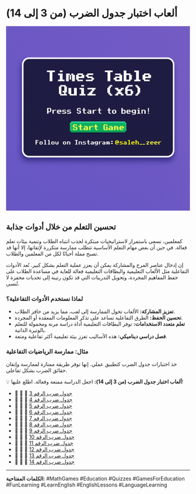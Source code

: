 # ألعاب اختبار جدول الضرب (من 3 إلى 14)
![Game Screenshot](game-image.png "Screenshot from the game")
## تحسين التعلم من خلال أدوات جذابة

كمعلمين، نسعى باستمرار لاستراتيجيات مبتكرة لجذب انتباه الطلاب وتنمية بيئات تعلم فعالة. في حين أن بعض مهام التعلم الأساسية تتطلب ممارسة متكررة لإتقانها، إلا أنها قد تصبح مملة أحيانًا لكل من المعلمين والطلاب.

إن إدخال عناصر المرح والمشاركة يمكن أن يعزز عملية التعلم بشكل كبير. تُعد الأدوات التفاعلية مثل الألعاب التعليمية والبطاقات التعليمية فعالة للغاية في مساعدة الطلاب على حفظ المفاهيم المجردة، وتحويل التدريبات التي قد تكون رتيبة إلى تحديات محفزة لا تُنسى.

### لماذا نستخدم الأدوات التفاعلية؟

* **تعزيز المشاركة:** الألعاب تحول الممارسة إلى لعب، مما يزيد من حافز الطلاب.
* **تحسين الحفظ:** الطرق التفاعلية تساعد على تذكر المعلومات المعقدة أو المجردة.
* **تعلم متعدد الاستخدامات:** توفر البطاقات التعليمية أداة دراسة مرنة ومحمولة للتعلم بالوتيرة الذاتية.
* **فصل دراسي ديناميكي:** هذه الأساليب تعزز بيئة تعليمية أكثر تفاعلية ومتعة.

### مثال: ممارسة الرياضيات التفاعلية

خذ اختبارات جدول الضرب كتطبيق عملي. إنها توفر طريقة ممتازة لممارسة وإتقان حقائق الضرب بشكل تفاعلي.

💡 **ألعاب اختبار جدول الضرب (من 3 إلى 14):** اجعل الدراسة ممتعة وفعالة. اطلع عليها!

* 👾 👾 👾 [جدول ضرب الرقم 3](https://zeersaleh.github.io/Multiplication-Table-of-3/)
* 👾 👾 👾 [جدول ضرب الرقم 4](https://zeersaleh.github.io/Multiplication-Table-of-4/)
* 👾 👾 👾 [جدول ضرب الرقم 5](https://zeersaleh.github.io/Multiplication-Table-of-5/)
* 👾 👾 👾 [جدول ضرب الرقم 6](https://zeersaleh.github.io/Multiplication-Table-of-6/)
* 👾 👾 👾 [جدول ضرب الرقم 7](https://zeersaleh.github.io/Multiplication-Table-of-7/)
* 👾 👾 👾 [جدول ضرب الرقم 8](https://zeersaleh.github.io/Multiplication-Table-of-8/)
* 👾 👾 👾 [جدول ضرب الرقم 9](https://zeersaleh.github.io/Multiplication-Table-of-9/)
* 👾 👾 👾 [جدول ضرب الرقم 10](https://zeersaleh.github.io/Multiplication-Table-of-10/)
* 👾 👾 👾 [جدول ضرب الرقم 11](https://zeersaleh.github.io/Multiplication-Table-of-11/)
* 👾 👾 👾 [جدول ضرب الرقم 12](https://zeersaleh.github.io/Multiplication-Table-of-12/)
* 👾 👾 👾 [جدول ضرب الرقم 13](https://zeersaleh.github.io/Multiplication-Table-of-13/)
* 👾 👾 👾 [جدول ضرب الرقم 14](https://zeersaleh.github.io/Multiplication-Table-of-14/)

---

**الكلمات المفتاحية:** #MathGames #Education #Quizzes #GamesForEducation #FunLearning #LearnEnglish #EnglishLessons #LanguageLearning
